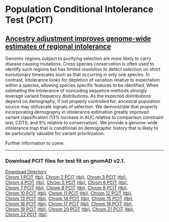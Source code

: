 # Population Conditional Intolerance Test (PCIT)
## [Ancestry adjustment improves genome-wide estimates of regional intolerance](https://www.biorxiv.org/content/10.1101/2020.03.05.979203v2)

Genomic regions subject to purifying selection are more likely to carry disease causing mutations. Cross species conservation is often used to identify such regions but has limited resolution to detect selection on short evolutionary timescales such as that occurring in only one species. In contrast, intolerance looks for depletion of variation relative to expectation within a species, allowing species specific features to be identified. When estimating the intolerance of noncoding sequence methods strongly leverage variant frequency distributions. As the expected distributions depend on demography, if not properly controlled for, ancestral population source may obfuscate signals of selection. We demonstrate that properly incorporating demography in intolerance estimation greatly improved variant classification (13% increase in AUC relative to comparison constraint test, CDTS; and 9% relative to conservation). We provide a genome-wide intolerance map that is conditional on demographic history that is likely to be particularly valuable for variant prioritization.


Further information to come.

-----------------------------------------------------
### Download PCIT files for test fit on gnomAD v2.1.
[Download Directory](https://upenn.box.com/v/genomeWidePCIT)  \
[Chrom 1 PCIT](https://upenn.box.com/v/pcitChr1Tests) [(tbi)](https://upenn.box.com/v/pcitChr1Tabix),
[Chrom 2 PCIT](https://upenn.box.com/v/pcitChr2Tests) [(tbi)](https://upenn.box.com/v/pcitChr2Tabix),
[Chrom 3 PCIT](https://upenn.box.com/v/pcitChr3Tests) [(tbi)](https://upenn.box.com/v/pcitChr3Tabix),  \
[Chrom 4 PCIT](https://upenn.box.com/v/pcitChr4Tests) [(tbi)](https://upenn.box.com/v/pcitChr4Tabix),
[Chrom 5 PCIT](https://upenn.box.com/v/pcitChr5Tests) [(tbi)](https://upenn.box.com/v/pcitChr5Tabix),
[Chrom 6 PCIT](https://upenn.box.com/v/pcitChr6Tests) [(tbi)](https://upenn.box.com/v/pcitChr6Tabix),  \
[Chrom 7 PCIT](https://upenn.box.com/v/pcitChr7Tests) [(tbi)](https://upenn.box.com/v/pcitChr7Tabix),
[Chrom 8 PCIT](https://upenn.box.com/v/pcitChr8Tests) [(tbi)](https://upenn.box.com/v/pcitChr8Tabix),
[Chrom 9 PCIT](https://upenn.box.com/v/pcitChr9Tests) [(tbi)](https://upenn.box.com/v/pcitChr9Tabix),  \
[Chrom 10 PCIT](https://upenn.box.com/v/pcitChr10Tests) [(tbi)](https://upenn.box.com/v/pcitChr10Tabix),
[Chrom 11 PCIT](https://upenn.box.com/v/pcitChr11Tests) [(tbi)](https://upenn.box.com/v/pcitChr11Tabix),
[Chrom 12 PCIT](https://upenn.box.com/v/pcitChr12Tests) [(tbi)](https://upenn.box.com/v/pcitChr12Tabix),  \
[Chrom 13 PCIT](https://upenn.box.com/v/pcitChr13Tests) [(tbi)](https://upenn.box.com/v/pcitChr13Tabix),
[Chrom 14 PCIT](https://upenn.box.com/v/pcitChr14Tests) [(tbi)](https://upenn.box.com/v/pcitChr14Tabix),
[Chrom 15 PCIT](https://upenn.box.com/v/pcitChr15Tests) [(tbi)](https://upenn.box.com/v/pcitChr15Tabix),  \
[Chrom 16 PCIT](https://upenn.box.com/v/pcitChr16Tests) [(tbi)](https://upenn.box.com/v/pcitChr16Tabix),
[Chrom 17 PCIT](https://upenn.box.com/v/pcitChr17Tests) [(tbi)](https://upenn.box.com/v/pcitChr17Tabix),
[Chrom 18 PCIT](https://upenn.box.com/v/pcitChr18Tests) [(tbi)](https://upenn.box.com/v/pcitChr18Tabix),  \
[Chrom 19 PCIT](https://upenn.box.com/v/pcitChr19Tests) [(tbi)](https://upenn.box.com/v/pcitChr19Tabix),
[Chrom 20 PCIT](https://upenn.box.com/v/pcitChr20Tests) [(tbi)](https://upenn.box.com/v/pcitChr20Tabix),
[Chrom 21 PCIT](https://upenn.box.com/v/pcitChr21Tests) [(tbi)](https://upenn.box.com/v/pcitChr21Tabix),  \
[Chrom 22 PCIT](https://upenn.box.com/v/pcitChr22Tests) [(tbi)](https://upenn.box.com/v/pcitChr22Tabix)
